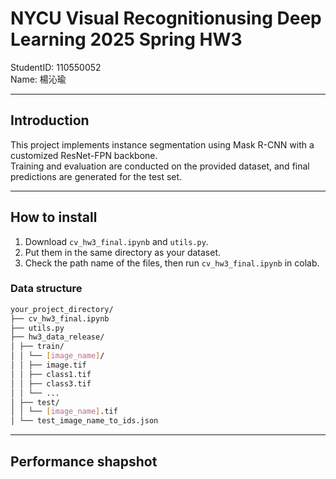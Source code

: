 # NYCU Visual Recognitionusing Deep Learning 2025 Spring HW3

StudentID: 110550052  
Name: 楊沁瑜

---

## Introduction
This project implements instance segmentation using Mask R-CNN with a customized ResNet-FPN backbone.  
Training and evaluation are conducted on the provided dataset, and final predictions are generated for the test set.

---

## How to install
1. Download `cv_hw3_final.ipynb` and `utils.py`.
2. Put them in the same directory as your dataset.
3. Check the path name of the files, then run `cv_hw3_final.ipynb` in colab.
   
### Data structure
```bash
your_project_directory/
├── cv_hw3_final.ipynb
├── utils.py
├── hw3_data_release/
│ ├── train/
│ │ └── [image_name]/
│ │ ├── image.tif
│ │ ├── class1.tif
│ │ ├── class3.tif
│ │ └── ...
│ ├── test/
│ │ └── [image_name].tif
│ └── test_image_name_to_ids.json
```

---

## Performance shapshot
